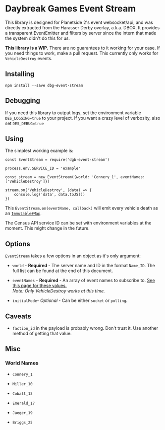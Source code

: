 # Daybreak Games Event Stream

This library is designed for Planetside 2's event websocket/api, and was directly extracted from the Harasser Derby overlay, a.k.a. DBOX. It provides a transparent EventEmitter and filters by server since the intern that made the system didn't do this for us.

**This library is a WIP.** There are no guarantees to it working for your case. If you need things to work, make a pull request. This currently only works for `VehicleDestroy` events.

## Installing

```
npm install --save dbg-event-stream
```

## Debugging

If you need this library to output logs, set the environment variable `DES_LOGGING=true` to your project. If you want a crazy level of verbosity, also set `DES_DEBUG=true`

## Using

The simplest working example is:

```
const EventStream = require('dgb-event-stream')

process.env.SERVICE_ID = 'example'

const stream = new EventStream({world: 'Connery_1', eventNames: ['VehicleDestroy']})

stream.on('VehicleDestroy', (data) => {
	console.log('data', data.toJS())
})
```

This `EventStream.on(eventName, callback)` will emit every vehicle death as an [`Immutable#Map`](https://facebook.github.io/immutable-js/docs/#/Map).

The Census API service ID can be set with environment variables at the moment. This might change in the future.

## Options

`EventStream` takes a few options in an object as it's only argument:

- `world` - **Required** - The server name and ID in the format `Name_ID`. The full list can be found at the end of this document.

- `eventNames` - **Required** - An array of event names to subscribe to. [See this page for these values.](http://census.daybreakgames.com/#what-is-websocket)  
  *Note: Only VehicleDestroy works at this time.*

- `initialMode`- *Optional* - Can be either `socket` or `polling`. 

## Caveats

- `faction_id` in the payload is probably wrong. Don't trust it. Use another method of getting that value.

## Misc

### World Names

- `Connery_1`

- `Miller_10`

- `Cobalt_13`

- `Emerald_17`

- `Jaeger_19`

- `Briggs_25`

